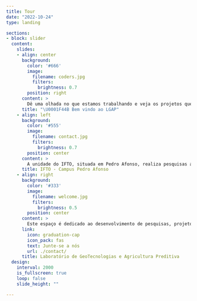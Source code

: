 ```yaml
---
title: Tour
date: "2022-10-24"
type: landing

sections:
- block: slider
  content:
    slides:
    - align: center
      background:
        color: '#666'
        image:
          filename: coders.jpg
          filters:
            brightness: 0.7
        position: right
      content: >
        Dê uma olhada no que estamos trabalhando e veja os projetos que estamos envolvidos.
      title: "\U0001F44B Bem vindo ao LGAP"
    - align: left
      background:
        color: '#555'
        image:
          filename: contact.jpg
          filters:
            brightness: 0.7
        position: center
      content: >
        A unidade do IFTO, situada em Pedro Afonso, realiza pesquisas aplicadas para solucionar problemas enfrentados por empresas e produtores rurais do setor agroindustrial.
      title: IFTO - Campus Pedro Afonso
    - align: right
      background:
        color: '#333'
        image:
          filename: welcome.jpg
          filters:
            brightness: 0.5
        position: center
      content: >
        Este espaço é dedicado ao desenvolvimento de pesquisas, projetos e produtos tecnológicos, além de oferecer aulas aplicadas nas áreas de levantamento e mapeamento de solos, aprendizado de máquina e inteligência artificial (IA) aplicados à agricultura. Também atuamos no campo da geotecnologia aplicada à agricultura e ao meio ambiente.
      link:
        icon: graduation-cap
        icon_pack: fas
        text: Junte-se a nós
        url: ./contact/
      title: Laboratório de GeoTecnologias e Agricultura Preditiva
  design:
    interval: 2000
    is_fullscreen: true
    loop: false
    slide_height: ""

---
```

